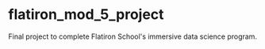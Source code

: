 # flatiron_mod_5_project
Final project to complete Flatiron School's immersive data science program.
